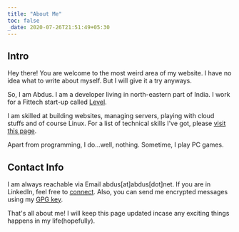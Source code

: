 ```yaml
---
title: "About Me"
toc: false
_date: 2020-07-26T21:51:49+05:30
---
```


## Intro

Hey there! You are welcome to the most weird area of my website. I have no idea
what to write about myself. But I will give it a try anyways.

So, I am Abdus. I am a developer living in north-eastern part of India. I work
for a Fittech start-up called [Level](https://level.game).

I am skilled at building websites, managing servers, playing with cloud stuffs
and of course Linux. For a list of technical skills I've got, please [visit this
page](/hire/).

Apart from programming, I do...well, nothing. Sometime, I play PC games.

## Contact Info

I am always reachable via Email abdus[at]abdus[dot]net.
If you are in LinkedIn, feel free to [connect](https://linkedin.com/in/thisisabdus).
Also, you can send me encrypted messages using my [GPG key](/keys/).

That's all about me! I will keep this page updated incase any exciting things
happens in my life(hopefully).
